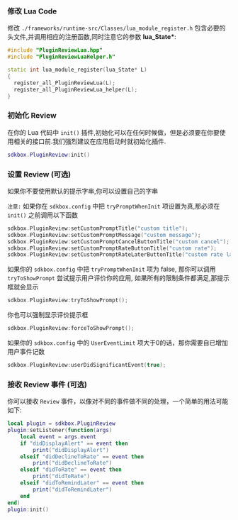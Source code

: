 ### 修改 Lua Code
修改 `./frameworks/runtime-src/Classes/lua_module_register.h` 包含必要的头文件,并调用相应的注册函数,同时注意它的参数 __lua_State*__:
```cpp
#include "PluginReviewLua.hpp"
#include "PluginReviewLuaHelper.h"
```
```cpp
static int lua_module_register(lua_State* L)
{
  register_all_PluginReviewLua(L);
  register_all_PluginReviewLua_helper(L);
}
```

### 初始化 Review
在你的 Lua 代码中 `init()` 插件,初始化可以在任何时候做，但是必须要在你要使用相关的接口前.我们强烈建议在应用启动时就初始化插件.
```lua
sdkbox.PluginReview:init()
```

### 设置 Review (可选)
如果你不要使用默认的提示字串,你可以设置自己的字串

`注意:` 如果你在 `sdkbox.config` 中把 `tryPromptWhenInit` 项设置为真,那必须在 `init()` 之前调用以下函数
```cpp
sdkbox.PluginReview:setCustomPromptTitle("custom title");
sdkbox.PluginReview:setCustomPromptMessage("custom message");
sdkbox.PluginReview:setCustomPromptCancelButtonTitle("custom cancel");
sdkbox.PluginReview:setCustomPromptRateButtonTitle("custom rate");
sdkbox.PluginReview:setCustomPromptRateLaterButtonTitle("custom rate later");
```

如果你的 `sdkbox.config` 中把 `tryPromptWhenInit` 项为 false, 那你可以调用 `tryToShowPrompt` 尝试提示用户评价你的应用,
如果所有的限制条件都满足,那提示框就会显示
```cpp
sdkbox.PluginReview:tryToShowPrompt();
```

你也可以强制显示评价提示框
```cpp
sdkbox.PluginReview:forceToShowPrompt();
```

如果你的 `sdkbox.config` 中的 `UserEventLimit` 项大于0的话，那你需要自已增加用户事件记数
```cpp
sdkbox.PluginReview:userDidSignificantEvent(true);
```

### 接收 Review 事件 (可选)
你可以接收 `Review` 事件，以像对不同的事件做不同的处理，一个简单的用法可能如下:
```lua
local plugin = sdkbox.PluginReview
plugin:setListener(function(args)
    local event = args.event
    if "didDisplayAlert" == event then
        print("didDisplayAlert")
    elseif "didDeclineToRate" == event then
        print("didDeclineToRate")
    elseif "didToRate" == event then
        print("didToRate")
    elseif "didToRemindLater" == event then
        print("didToRemindLater")
    end
end)
plugin:init()
```
